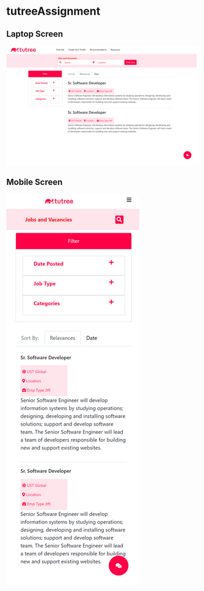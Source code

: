 # tutreeAssignment
## Laptop Screen
![Laptop Screen](https://github.com/ratandavid/tutreeAssignment/blob/main/ui_screenshots/Laptop%20Screen.png)
## Mobile Screen
![Mobile Screen](https://github.com/ratandavid/tutreeAssignment/blob/main/ui_screenshots/Mobile%20Screen.png)
